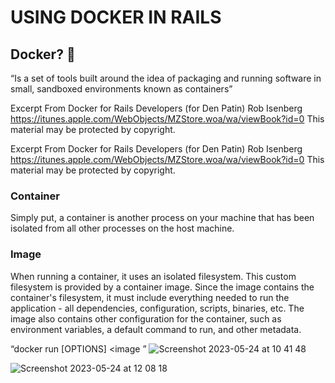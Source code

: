 # USING DOCKER IN RAILS

## Docker? 🐳
“Is a set of tools built around the idea of packaging and running software in small, sandboxed environments known as containers”

Excerpt From
Docker for Rails Developers (for Den Patin)
Rob Isenberg
https://itunes.apple.com/WebObjects/MZStore.woa/wa/viewBook?id=0
This material may be protected by copyright.

Excerpt From
Docker for Rails Developers (for Den Patin)
Rob Isenberg
https://itunes.apple.com/WebObjects/MZStore.woa/wa/viewBook?id=0
This material may be protected by copyright.

### Container
Simply put, a container is another process on your machine that has been isolated from all other processes on the host machine.

### Image
When running a container, it uses an isolated filesystem. This custom filesystem is provided by a container image. Since the image contains the container's filesystem, it must include everything needed to run the application - all dependencies, configuration, scripts, binaries, etc. The image also contains other configuration for the container, such as environment variables, a default command to run, and other metadata.

“docker run [OPTIONS] <image <command>”
![Screenshot 2023-05-24 at 10 41 48](https://github.com/daniel-enqz/ruby-corners-100/assets/72522628/c97a8abd-c6e2-4dca-aacb-f80771e854d2)

![Screenshot 2023-05-24 at 12 08 18](https://github.com/daniel-enqz/ruby-corners-100/assets/72522628/a547a5c4-f934-4948-9f5a-c150d43472c4)

